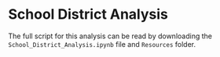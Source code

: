 # School District Analysis

The full script for this analysis can be read by downloading the `School_District_Analysis.ipynb` file and `Resources` folder.
